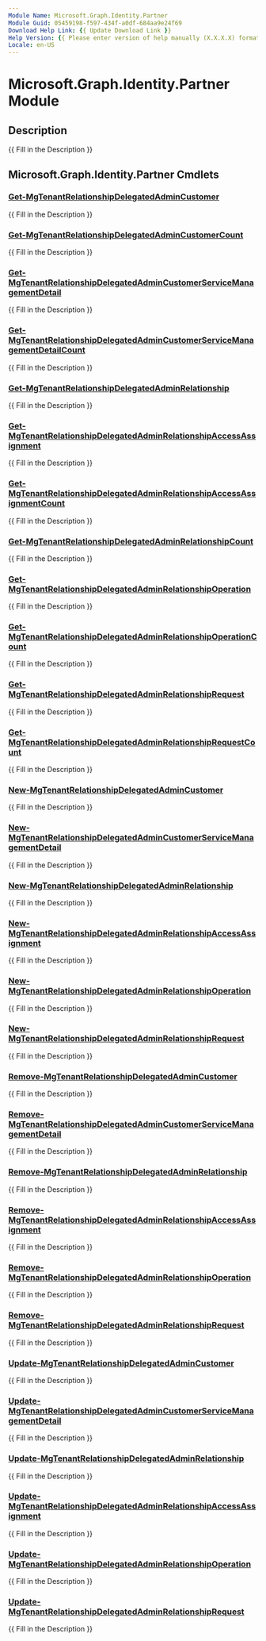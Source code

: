 ```yaml
---
Module Name: Microsoft.Graph.Identity.Partner
Module Guid: 05459198-f597-434f-a0df-684aa9e24f69
Download Help Link: {{ Update Download Link }}
Help Version: {{ Please enter version of help manually (X.X.X.X) format }}
Locale: en-US
---
```


# Microsoft.Graph.Identity.Partner Module
## Description
{{ Fill in the Description }}

## Microsoft.Graph.Identity.Partner Cmdlets
### [Get-MgTenantRelationshipDelegatedAdminCustomer](Get-MgTenantRelationshipDelegatedAdminCustomer.md)
{{ Fill in the Description }}

### [Get-MgTenantRelationshipDelegatedAdminCustomerCount](Get-MgTenantRelationshipDelegatedAdminCustomerCount.md)
{{ Fill in the Description }}

### [Get-MgTenantRelationshipDelegatedAdminCustomerServiceManagementDetail](Get-MgTenantRelationshipDelegatedAdminCustomerServiceManagementDetail.md)
{{ Fill in the Description }}

### [Get-MgTenantRelationshipDelegatedAdminCustomerServiceManagementDetailCount](Get-MgTenantRelationshipDelegatedAdminCustomerServiceManagementDetailCount.md)
{{ Fill in the Description }}

### [Get-MgTenantRelationshipDelegatedAdminRelationship](Get-MgTenantRelationshipDelegatedAdminRelationship.md)
{{ Fill in the Description }}

### [Get-MgTenantRelationshipDelegatedAdminRelationshipAccessAssignment](Get-MgTenantRelationshipDelegatedAdminRelationshipAccessAssignment.md)
{{ Fill in the Description }}

### [Get-MgTenantRelationshipDelegatedAdminRelationshipAccessAssignmentCount](Get-MgTenantRelationshipDelegatedAdminRelationshipAccessAssignmentCount.md)
{{ Fill in the Description }}

### [Get-MgTenantRelationshipDelegatedAdminRelationshipCount](Get-MgTenantRelationshipDelegatedAdminRelationshipCount.md)
{{ Fill in the Description }}

### [Get-MgTenantRelationshipDelegatedAdminRelationshipOperation](Get-MgTenantRelationshipDelegatedAdminRelationshipOperation.md)
{{ Fill in the Description }}

### [Get-MgTenantRelationshipDelegatedAdminRelationshipOperationCount](Get-MgTenantRelationshipDelegatedAdminRelationshipOperationCount.md)
{{ Fill in the Description }}

### [Get-MgTenantRelationshipDelegatedAdminRelationshipRequest](Get-MgTenantRelationshipDelegatedAdminRelationshipRequest.md)
{{ Fill in the Description }}

### [Get-MgTenantRelationshipDelegatedAdminRelationshipRequestCount](Get-MgTenantRelationshipDelegatedAdminRelationshipRequestCount.md)
{{ Fill in the Description }}

### [New-MgTenantRelationshipDelegatedAdminCustomer](New-MgTenantRelationshipDelegatedAdminCustomer.md)
{{ Fill in the Description }}

### [New-MgTenantRelationshipDelegatedAdminCustomerServiceManagementDetail](New-MgTenantRelationshipDelegatedAdminCustomerServiceManagementDetail.md)
{{ Fill in the Description }}

### [New-MgTenantRelationshipDelegatedAdminRelationship](New-MgTenantRelationshipDelegatedAdminRelationship.md)
{{ Fill in the Description }}

### [New-MgTenantRelationshipDelegatedAdminRelationshipAccessAssignment](New-MgTenantRelationshipDelegatedAdminRelationshipAccessAssignment.md)
{{ Fill in the Description }}

### [New-MgTenantRelationshipDelegatedAdminRelationshipOperation](New-MgTenantRelationshipDelegatedAdminRelationshipOperation.md)
{{ Fill in the Description }}

### [New-MgTenantRelationshipDelegatedAdminRelationshipRequest](New-MgTenantRelationshipDelegatedAdminRelationshipRequest.md)
{{ Fill in the Description }}

### [Remove-MgTenantRelationshipDelegatedAdminCustomer](Remove-MgTenantRelationshipDelegatedAdminCustomer.md)
{{ Fill in the Description }}

### [Remove-MgTenantRelationshipDelegatedAdminCustomerServiceManagementDetail](Remove-MgTenantRelationshipDelegatedAdminCustomerServiceManagementDetail.md)
{{ Fill in the Description }}

### [Remove-MgTenantRelationshipDelegatedAdminRelationship](Remove-MgTenantRelationshipDelegatedAdminRelationship.md)
{{ Fill in the Description }}

### [Remove-MgTenantRelationshipDelegatedAdminRelationshipAccessAssignment](Remove-MgTenantRelationshipDelegatedAdminRelationshipAccessAssignment.md)
{{ Fill in the Description }}

### [Remove-MgTenantRelationshipDelegatedAdminRelationshipOperation](Remove-MgTenantRelationshipDelegatedAdminRelationshipOperation.md)
{{ Fill in the Description }}

### [Remove-MgTenantRelationshipDelegatedAdminRelationshipRequest](Remove-MgTenantRelationshipDelegatedAdminRelationshipRequest.md)
{{ Fill in the Description }}

### [Update-MgTenantRelationshipDelegatedAdminCustomer](Update-MgTenantRelationshipDelegatedAdminCustomer.md)
{{ Fill in the Description }}

### [Update-MgTenantRelationshipDelegatedAdminCustomerServiceManagementDetail](Update-MgTenantRelationshipDelegatedAdminCustomerServiceManagementDetail.md)
{{ Fill in the Description }}

### [Update-MgTenantRelationshipDelegatedAdminRelationship](Update-MgTenantRelationshipDelegatedAdminRelationship.md)
{{ Fill in the Description }}

### [Update-MgTenantRelationshipDelegatedAdminRelationshipAccessAssignment](Update-MgTenantRelationshipDelegatedAdminRelationshipAccessAssignment.md)
{{ Fill in the Description }}

### [Update-MgTenantRelationshipDelegatedAdminRelationshipOperation](Update-MgTenantRelationshipDelegatedAdminRelationshipOperation.md)
{{ Fill in the Description }}

### [Update-MgTenantRelationshipDelegatedAdminRelationshipRequest](Update-MgTenantRelationshipDelegatedAdminRelationshipRequest.md)
{{ Fill in the Description }}


